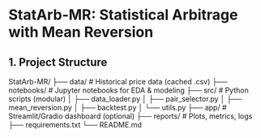 # StatArb-MR: Statistical Arbitrage with Mean Reversion
## 1. Project Structure
StatArb-MR/
├── data/                  # Historical price data (cached .csv)
├── notebooks/             # Jupyter notebooks for EDA & modeling
├── src/                   # Python scripts (modular)
│   ├── data_loader.py
│   ├── pair_selector.py
│   ├── mean_reversion.py
│   ├── backtest.py
│   └── utils.py
├── app/                   # Streamlit/Gradio dashboard (optional)
├── reports/               # Plots, metrics, logs
├── requirements.txt
└── README.md

